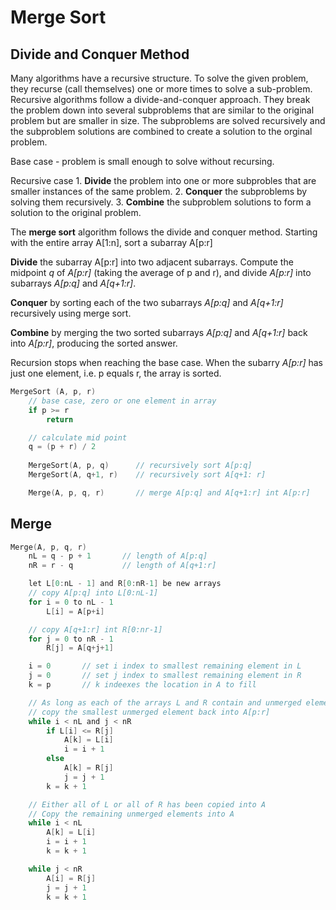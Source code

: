 # Merge Sort



## Divide and Conquer Method

Many algorithms have a recursive structure. To solve the given problem, they recurse (call themselves) one or more times to solve a sub-problem. Recursive algorithms follow a divide-and-conquer approach. They break the problem down into several subproblems that are similar to the original problem but are smaller in size. The subproblems are solved recursively and the subproblem solutions are combined to create a solution to the orginal problem. 

Base case - problem is small enough to solve without recursing.

Recursive case
    1. **Divide** the problem into one or more subprobles that are smaller instances of the same problem.
    2. **Conquer** the subproblems by solving them recursively.
    3. **Combine** the subproblem solutions to form a solution to the original problem.


The **merge sort** algorithm follows the divide and conquer method. Starting with the entire array A[1:n], sort a subarray A[p:r]

**Divide** the subarray A[p:r] into two adjacent subarrays. Compute the midpoint *q* of *A[p:r]* (taking the average of p and r), and divide *A[p:r]* into subarrays *A[p:q]* and *A[q+1:r]*.

**Conquer** by sorting each of the two subarrays *A[p:q]* and *A[q+1:r]* recursively using merge sort.

**Combine** by merging the two sorted subarrays *A[p:q]* and *A[q+1:r]* back into *A[p:r]*, producing the sorted answer.

Recursion stops when reaching the base case. When the subarry *A[p:r]* has just one element, i.e. p equals r, the array is sorted.


```c
MergeSort (A, p, r)
    // base case, zero or one element in array
    if p >= r
        return

    // calculate mid point
    q = (p + r) / 2
    
    MergeSort(A, p, q)      // recursively sort A[p:q]
    MergeSort(A, q+1, r)    // recursively sort A[q+1: r]

    Merge(A, p, q, r)       // merge A[p:q] and A[q+1:r] int A[p:r]
```

## Merge 


```c
Merge(A, p, q, r)
    nL = q - p + 1       // length of A[p:q]
    nR = r - q           // length of A[q+1:r]

    let L[0:nL - 1] and R[0:nR-1] be new arrays
    // copy A[p:q] into L[0:nL-1]
    for i = 0 to nL - 1
        L[i] = A[p+i]

    // copy A[q+1:r] int R[0:nr-1]
    for j = 0 to nR - 1
        R[j] = A[q+j+1]

    i = 0       // set i index to smallest remaining element in L
    j = 0       // set j index to smallest remaining element in R
    k = p       // k indeexes the location in A to fill 

    // As long as each of the arrays L and R contain and unmerged element,
    // copy the smallest unmerged element back into A[p:r]
    while i < nL and j < nR
        if L[i] <= R[j]
            A[k] = L[i]
            i = i + 1
        else 
            A[k] = R[j]
            j = j + 1
        k = k + 1

    // Either all of L or all of R has been copied into A
    // Copy the remaining unmerged elements into A 
    while i < nL
        A[k] = L[i]
        i = i + 1
        k = k + 1 

    while j < nR
        A[i] = R[j]
        j = j + 1
        k = k + 1
```


